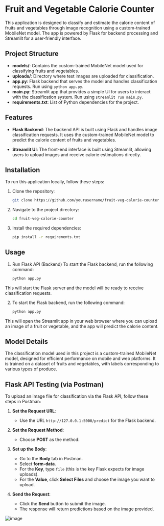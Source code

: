 # Fruit and Vegetable Calorie Counter

This application is designed to classify and estimate the calorie content of fruits and vegetables through image recognition using a custom-trained MobileNet model. The app is powered by Flask for backend processing and Streamlit for a user-friendly interface. 

## Project Structure

- **models/**: Contains the custom-trained MobileNet model used for classifying fruits and vegetables.
- **uploads/**: Directory where test images are uploaded for classification.
- **app.py**: Flask backend that serves the model and handles classification requests. Run using `python app.py`.
- **main.py**: Streamlit app that provides a simple UI for users to interact with the classification system. Run using `streamlit run main.py`.
- **requirements.txt**: List of Python dependencies for the project.

## Features

- **Flask Backend**: The backend API is built using Flask and handles image classification requests. It uses the custom-trained MobileNet model to predict the calorie content of fruits and vegetables.
  
- **Streamlit UI**: The front-end interface is built using Streamlit, allowing users to upload images and receive calorie estimations directly.

## Installation

To run this application locally, follow these steps:

1. Clone the repository:
   ```bash
   git clone https://github.com/yourusername/fruit-veg-calorie-counter.git
2. Navigate to the project directory:
   ```bash
   cd fruit-veg-calorie-counter
3. Install the required dependencies:
   ```bash
   pip install -r requirements.txt

## Usage
1. Run Flask API (Backend)
To start the Flask backend, run the following command:
    ```bash
    python app.py
This will start the Flask server and the model will be ready to receive classification requests.

2. To start the Flask backend, run the following command:
    ```bash
    python app.py
This will open the Streamlit app in your web browser where you can upload an image of a fruit or vegetable, and the app will predict the calorie content.

## Model Details

The classification model used in this project is a custom-trained MobileNet model, designed for efficient performance on mobile and web platforms. 
It is trained on a dataset of fruits and vegetables, with labels corresponding to various types of produce.


## Flask API Testing (via Postman)

To upload an image file for classification via the Flask API, follow these steps in Postman:

1. **Set the Request URL**:
   - Use the URL `http://127.0.0.1:5000/predict` for the Flask backend.

2. **Set the Request Method**:
   - Choose **POST** as the method.

3. **Set up the Body**:
   - Go to the **Body** tab in Postman.
   - Select **form-data**.
   - For the **Key**, type `file` (this is the key Flask expects for image uploads).
   - For the **Value**, click **Select Files** and choose the image you want to upload.

4. **Send the Request**:
   - Click the **Send** button to submit the image.
   - The response will return predictions based on the image provided.
   

![image](https://github.com/user-attachments/assets/6f1ab84c-0f49-449b-a46a-6d9ca8aa16d4)



